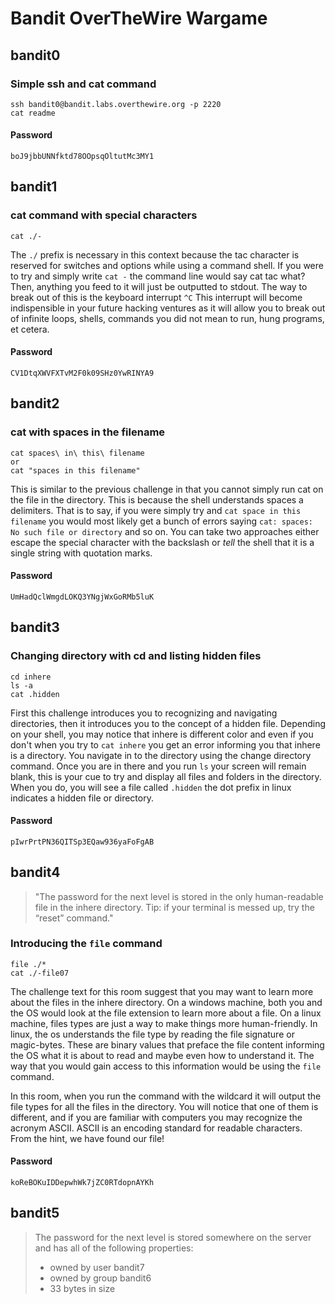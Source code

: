 # Bandit OverTheWire Wargame

## bandit0

### Simple ssh and cat command

    ssh bandit0@bandit.labs.overthewire.org -p 2220
    cat readme

#### Password

```
boJ9jbbUNNfktd78OOpsqOltutMc3MY1 
```

## bandit1

### cat command with special characters

    cat ./-

The ```./``` prefix is necessary in this context because the tac character is reserved for switches and options while using a command shell. If you were to try and simply write ``` cat - ``` the command line would say cat tac what? Then, anything you feed to it will just be outputted to stdout. The way to break out of this is the keyboard interrupt ```^C``` This interrupt will become indispensible in your future hacking ventures as it will allow you to break out of infinite loops, shells, commands you did not mean to run, hung programs, et cetera.

#### Password

```
CV1DtqXWVFXTvM2F0k09SHz0YwRINYA9 
```

## bandit2

### cat with spaces in the filename

    cat spaces\ in\ this\ filename
    or
    cat "spaces in this filename"

This is similar to the previous challenge in that you cannot simply run cat on the file in the directory. This is because the shell understands spaces a delimiters. That is to say, if you were simply try and ```cat space in this filename``` you would most likely get a bunch of errors saying ```cat: spaces: No such file or directory``` and so on. You can take two approaches either escape the special character with the backslash or *tell* the shell that it is a single string with quotation marks.

#### Password

    UmHadQclWmgdLOKQ3YNgjWxGoRMb5luK 

## bandit3

### Changing directory with cd and listing hidden files

    cd inhere
    ls -a
    cat .hidden

First this challenge introduces you to recognizing and navigating directories, then it introduces you to the concept of a hidden file. Depending on your shell, you may notice that inhere is different color and even if you don't when you try to ```cat inhere``` you get an error informing you that inhere is a directory. You navigate in to the directory using the change directory command. Once you are in there and you run ```ls``` your screen will remain blank, this is your cue to try and display all files and folders in the directory. When you do, you will see a file called ```.hidden``` the dot prefix in linux indicates a hidden file or directory.

#### Password

    pIwrPrtPN36QITSp3EQaw936yaFoFgAB 

## bandit4

> "The password for the next level is stored in the only human-readable file in the inhere directory. Tip: if your terminal is messed up, try the “reset” command."

### Introducing the ```file``` command

    file ./*
    cat ./-file07

The challenge text for this room suggest that you may want to learn more about the files in the inhere directory. On a windows machine, both you and the OS would look at the file extension to learn more about a file. On a linux machine, files types are just a way to make things more human-friendly. In linux, the os understands the file type by reading the file signature or magic-bytes. These are binary values that preface the file content informing the OS what it is about to read and maybe even how to understand it. The way that you would gain access to this information would be using the ```file``` command.

In this room, when you run the command with the wildcard it will output the file types for all the files in the directory. You will notice that one of them is different, and if you are familiar with computers you may recognize the acronym ASCII. ASCII is an encoding standard for readable characters. From the hint, we have found our file!

#### Password

    koReBOKuIDDepwhWk7jZC0RTdopnAYKh

## bandit5

> The password for the next level is stored somewhere on the server and has all of the following properties:
>
> * owned by user bandit7
> * owned by group bandit6
> * 33 bytes in size

###
